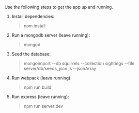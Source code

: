 Use the following steps to get the app up and running.

1. Install dependencies:

   >npm install

2. Run a mongodb server (leave running):

   >mongod

3. Seed the database:

   >mongoimport --db squirrels --collection sightings --file server/db/seeds_json.js --jsonArray

4. Run webpack (leave running):

   >npm run build

5. Run express (leave running):

   >npm run server:dev
